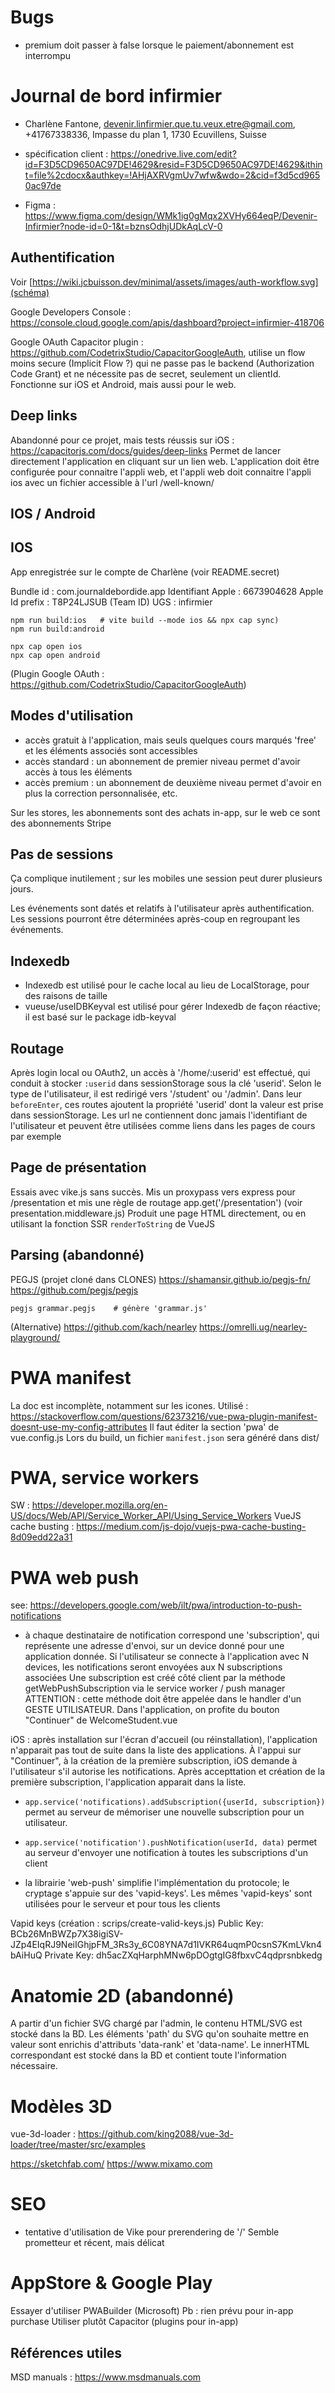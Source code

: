 
# Bugs

- premium doit passer à false lorsque le paiement/abonnement est interrompu


# Journal de bord infirmier

- Charlène Fantone, devenir.linfirmier.que.tu.veux.etre@gmail.com, +41767338336, Impasse du plan 1, 1730 Ecuvillens, Suisse

- spécification client : https://onedrive.live.com/edit?id=F3D5CD9650AC97DE!4629&resid=F3D5CD9650AC97DE!4629&ithint=file%2cdocx&authkey=!AHjAXRVgmUv7wfw&wdo=2&cid=f3d5cd9650ac97de
- Figma : https://www.figma.com/design/WMk1ig0gMqx2XVHy664eqP/Devenir-Infirmier?node-id=0-1&t=bznsOdhjUDkAqLcV-0


## Authentification

Voir [https://wiki.jcbuisson.dev/minimal/assets/images/auth-workflow.svg](schéma)

Google Developers Console : https://console.cloud.google.com/apis/dashboard?project=infirmier-418706

Google OAuth Capacitor plugin : https://github.com/CodetrixStudio/CapacitorGoogleAuth, utilise un flow moins secure (Implicit Flow ?)
qui ne passe pas le backend (Authorization Code Grant) et ne nécessite pas de secret, seulement un clientId.
Fonctionne sur iOS et Android, mais aussi pour le web.


## Deep links

Abandonné pour ce projet, mais tests réussis sur iOS : https://capacitorjs.com/docs/guides/deep-links
Permet de lancer directement l'application en cliquant sur un lien web.
L'application doit être configurée pour connaitre l'appli web, et l'appli web doit connaitre l'appli ios
avec un fichier accessible à l'url /well-known/ 


## IOS / Android

## IOS
App enregistrée sur le compte de Charlène (voir README.secret)

Bundle id : com.journaldebordide.app
Identifiant Apple : 6673904628
Apple Id prefix : T8P24LJSUB (Team ID)
UGS : infirmier


```
npm run build:ios   # vite build --mode ios && npx cap sync)
npm run build:android

npx cap open ios
npx cap open android
```

(Plugin Google OAuth : https://github.com/CodetrixStudio/CapacitorGoogleAuth)


## Modes d'utilisation

- accès gratuit à l'application, mais seuls quelques cours marqués 'free' et les éléments associés sont accessibles
- accès standard : un abonnement de premier niveau permet d'avoir accès à tous les éléments
- accès premium : un abonnement de deuxième niveau permet d'avoir en plus la correction personnalisée, etc.

Sur les stores, les abonnements sont des achats in-app, sur le web ce sont des abonnements Stripe


## Pas de sessions

Ça complique inutilement ; sur les mobiles une session peut durer plusieurs jours.

Les événements sont datés et relatifs à l'utilisateur après authentification.
Les sessions pourront être déterminées après-coup en regroupant les événements.


## Indexedb

- Indexedb est utilisé pour le cache local au lieu de LocalStorage, pour des raisons de taille
- vueuse/useIDBKeyval est utilisé pour gérer Indexedb de façon réactive; il est basé sur le package idb-keyval


## Routage

Après login local ou OAuth2, un accès à '/home/:userid' est effectué, qui conduit à stocker `:userid` dans sessionStorage sous la clé 'userid'.
Selon le type de l'utilisateur, il est redirigé vers '/student' ou '/admin'.
Dans leur `beforeEnter`, ces routes ajoutent la propriété 'userid' dont la valeur est prise dans sessionStorage.
Les url ne contiennent donc jamais l'identifiant de l'utilisateur et peuvent être utilisées comme liens dans les pages de cours par exemple


## Page de présentation

Essais avec vike.js sans succès.
Mis un proxypass vers express pour /presentation et mis une règle de routage app.get('/presentation') (voir presentation.middleware.js)
Produit une page HTML directement, ou en utilisant la fonction SSR `renderToString` de VueJS


## Parsing (abandonné)

PEGJS (projet cloné dans CLONES)
https://shamansir.github.io/pegjs-fn/
https://github.com/pegjs/pegjs

```
pegjs grammar.pegjs    # génère 'grammar.js'
```

(Alternative)
https://github.com/kach/nearley
https://omrelli.ug/nearley-playground/



# PWA manifest
La doc est incomplète, notamment sur les icones.
Utilisé : https://stackoverflow.com/questions/62373216/vue-pwa-plugin-manifest-doesnt-use-my-config-attributes
Il faut éditer la section 'pwa' de vue.config.js
Lors du build, un fichier `manifest.json` sera généré dans dist/


# PWA, service workers
SW : https://developer.mozilla.org/en-US/docs/Web/API/Service_Worker_API/Using_Service_Workers
VueJS cache busting : https://medium.com/js-dojo/vuejs-pwa-cache-busting-8d09edd22a31


# PWA web push
see: https://developers.google.com/web/ilt/pwa/introduction-to-push-notifications

- à chaque destinataire de notification correspond une 'subscription', qui représente une adresse d'envoi, sur un device donné
pour une application donnée. Si l'utilisateur se connecte à l'application avec N devices, les notifications
seront envoyées aux N subscriptions associées
Une subscription est créé côté client par la méthode getWebPushSubscription via le service worker / push manager
ATTENTION : cette méthode doit être appelée dans le handler d'un GESTE UTILISATEUR.
Dans l'application, on profite du bouton "Continuer" de WelcomeStudent.vue

iOS : après installation sur l'écran d'accueil (ou réinstallation), l'application n'apparait pas tout de suite dans la liste des applications.
À l'appui sur "Continuer", à la création de la première subscription, iOS demande à l'utilisateur s'il autorise les notifications.
Après accepttation et création de la première subscription, l'application apparait dans la liste.

- `app.service('notifications).addSubscription({userId, subscription})` permet au serveur de mémoriser une nouvelle
subscription pour un utilisateur.

- `app.service('notification').pushNotification(userId, data)` permet au serveur d'envoyer une notification à toutes
les subscriptions d'un client

- la librairie 'web-push' simplifie l'implémentation du protocole; le cryptage s'appuie sur des 'vapid-keys'.
Les mêmes 'vapid-keys' sont utilisées pour le serveur et pour tous les clients

Vapid keys (création : scrips/create-valid-keys.js)
Public Key: BCb26MnBWZp7X38igiSV-JZp4EIqRJ9NeiIGhjpFM_3Rs3y_6C08YNA7d1IVKR64uqmP0csnS7KmLVkn4bAiHuQ
Private Key: dh5acZXqHarphMNw6pDOgtgIG8fbxvC4qdprsnbkedg


# Anatomie 2D (abandonné)

A partir d'un fichier SVG chargé par l'admin, le contenu HTML/SVG est stocké dans la BD.
Les éléments 'path' du SVG qu'on souhaite mettre en valeur sont enrichis d'attributs 'data-rank' et 'data-name'.
Le innerHTML correspondant est stocké dans la BD et contient toute l'information nécessaire.


# Modèles 3D

vue-3d-loader : https://github.com/king2088/vue-3d-loader/tree/master/src/examples

https://sketchfab.com/
https://www.mixamo.com


# SEO

- tentative d'utilisation de Vike pour prerendering de '/'
Semble prometteur et récent, mais délicat


# AppStore & Google Play

Essayer d'utiliser PWABuilder (Microsoft) Pb : rien prévu pour in-app purchase
Utiliser plutôt Capacitor (plugins pour in-app)


## Références utiles

MSD manuals : https://www.msdmanuals.com

